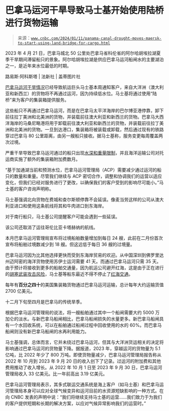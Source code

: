 <!--yml

category: 未分类

日期：2024-05-27 14:47:08

-->

# 巴拿马运河干旱导致马士基开始使用陆桥进行货物运输

> 来源：[`www.cnbc.com/2024/01/11/panama-canal-drought-moves-maersk-to-start-using-land-bridge-for-cargo.html`](https://www.cnbc.com/2024/01/11/panama-canal-drought-moves-maersk-to-start-using-land-bridge-for-cargo.html)

2023 年 4 月 21 日，巴拿马城北 50 公里处巴拿马省科伦省的阿尔哈胡埃拉湖夏季干旱期间滞留船只的景象。阿尔哈胡埃拉湖是供应巴拿马运河船闸水的主要湖泊之一，是近年来水位最低的时期。

路易斯·阿科斯塔 | 法新社 | 盖蒂图片社

[巴拿马运河干旱情况](https://www.cnbc.com/2023/11/03/panama-canal-drought-hits-new-crisis-level-amid-severe-el-nino.html)已经导致航运巨头马士基本周通知客户，来自大洋洲（澳大利亚和新西兰）的货物将不再通过运河，因为持续低水位。马士基将通过使用“陆桥”来为客户的集装箱提供服务。

这些船只不再通过巴拿马运河，而是在巴拿马太平洋海岸的巴尔博亚港停靠，卸下前往拉丁美洲和北美洲的货物，并装载前往澳大利亚和新西兰的货物。巴拿马大西洋海岸的马桑尼略港将用于卸载前往澳大利亚和新西兰的货物，并装载前往拉丁美洲和北美洲的货物。一旦到达港口，集装箱将被装载或卸载，然后通过现有的铁路穿过巴拿马 80 公里距离，由另一艘船只接收。据马士基称，服务变更每周覆盖两次过境。

严重干旱导致巴拿马运河通过的船只出现[水深和重量限制](https://www.cnbc.com/2023/06/24/us-trade-dominates-panama-canal-traffic-a-drought-is-threatening-it.html)，并且海洋运输公司对托运商实施了额外的集装箱附加费数月。

“基于加通湖当前和预测水位，巴拿马运河管理局（ACP）需要减少通过运河的船只的数量和重量。尽管我们继续与 ACP 密切合作，调整和协调我们的运营以适应变化，但我们已经对服务进行了更改，以确保我们的客户受到的影响尽可能小。”马士基的客户咨询声明称。

马士基强调北向货物在费城和查尔斯顿停靠不会延误。像麦当劳这样的公司从澳大利亚进口和使用这条航线将其和牛肉进口到东海岸。

对于南行船只，马士基公司提醒客户可能会遇到一些延误。

该公司还取消了运往哥伦比亚卡塔赫纳的航线。

本月巴拿马运河管理局宣布将过境船舶数量增加到每日 24 艘，此前在二月份首次宣布将船舶过境数减少到 18 艘。但这远低于每日 36 艘的过境量。

巴拿马运河因为比其他选择更快而受到东海岸贸易的欢迎。从中国深圳到佛罗里达州迈阿密的海洋货物使用苏伊士运河需要 41 天。而通过巴拿马运河只需 35 天。由于预计将接收到更多的船舶交通量，因为航运公司避开红海，这是由于正在进行的[胡塞武装攻击风险](https://www.cnbc.com/2024/01/09/houthi-militias-launch-biggest-attack-to-date-on-merchant-vessels-in-red-sea.html)，马士基等船东最近不得不停止了[红海交通](https://www.cnbc.com/2024/01/02/maersk-halts-red-sea-shipping-until-further-notice-after-houthi-militant-attack.html)。

每年有**百分之四十**的美国集装箱货物通过巴拿马运河运输，总计每年大约运输货值 2700 亿美元。

十二月下旬至四月是巴拿马的传统旱季。

根据巴拿马运河管理局的说法，将一艘船舶通过其中一个船闸需要大约 5000 万加仑的淡水。与新巴拿马船闸相比，巴拿马船闸损失的水量更多。新巴拿马船闸具有一个水回收系统，可以在船舶通过船闸过程中回收使用的水的 60%。而巴拿马船闸则没有新巴拿马船闸的水再利用能力。

马士基强调，总体而言，它并未绕过巴拿马运河，但其与大洋洲货运相关的决定将影响通过巴拿马运河的货物量下降。据报道，2023 年，穿越运河的货物量为 5.1 亿吨，比 2022 年少了 800 万吨。即使货物量减少，巴拿马运河管理局报告称从 2022 年 10 月到 2023 年 9 月 20 日的收入创下了记录。过运河的附加费和其他费用推动了收入增长。从 2022 年 10 月 1 日至 2023 年 9 月 30 日，巴拿马运河管理局收入 33 亿美元。比一年前高出 3.19 亿美元。

巴拿马运河管理局表示，其多式联运交通系统是海上客户（如马士基）和巴拿马运河管理局本身可以应对全球气候变异和运河目前的水资源短缺影响的一种方式。在向 CNBC 发表的声明中说：“我们将继续支持马士基的运营……我们致力于为我们的客户提供短期和长期的解决方案，以应对气候异常影响我们的运营时。”
